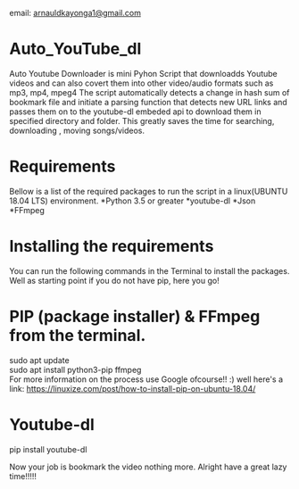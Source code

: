 email: arnauldkayonga1@gmail.com
# Auto_YouTube_dl
Auto Youtube Downloader is mini Pyhon Script that downloadds Youtube videos and can also covert them into other video/audio formats such as mp3, mp4, mpeg4
The script automatically detects a change in hash sum of bookmark file and initiate a parsing function that detects new URL links and passes them on to the youtube-dl embeded api to download them in specified directory and folder.
This greatly saves the time for searching, downloading , moving songs/videos.

# Requirements
Bellow is a list of the required packages to run the script in a linux(UBUNTU 18.04 LTS) environment. 
*Python 3.5 or greater
*youtube-dl
*Json
*FFmpeg 
# Installing the requirements
You can run the following commands in the Terminal to install the packages.
Well as starting point if you do not have pip, here you go!
# PIP (package installer) & FFmpeg from the terminal.
sudo apt update\
sudo apt install python3-pip ffmpeg\
For more information on the process use Google ofcourse!! :) well here's a link:
https://linuxize.com/post/how-to-install-pip-on-ubuntu-18.04/
# Youtube-dl
pip install youtube-dl


Now your job is bookmark the video nothing more.
Alright have a great lazy time!!!!!
